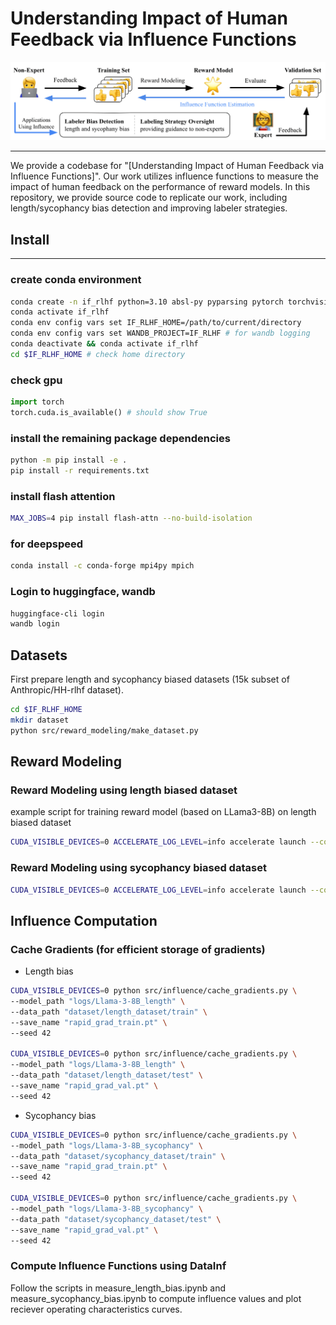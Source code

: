 # Understanding Impact of Human Feedback via Influence Functions

<p align="center">
  <img src="assets/intro.png" alt="Introductory Figure" width="1000">
</p>

--- 
We provide a codebase for "[Understanding Impact of Human Feedback via Influence Functions]". Our work utilizes influence functions to measure the impact of human feedback on the performance of reward models. In this repository, we provide source code to replicate our work, including length/sycophancy bias detection and improving labeler strategies.

## Install
---
### create conda environment
```bash
conda create -n if_rlhf python=3.10 absl-py pyparsing pytorch torchvision torchaudio pytorch-cuda=12.1 -c pytorch -c nvidia
conda activate if_rlhf
conda env config vars set IF_RLHF_HOME=/path/to/current/directory
conda env config vars set WANDB_PROJECT=IF_RLHF # for wandb logging
conda deactivate && conda activate if_rlhf
cd $IF_RLHF_HOME # check home directory
```
### check gpu
```python
import torch
torch.cuda.is_available() # should show True
```
### install the remaining package dependencies
```bash
python -m pip install -e .
pip install -r requirements.txt
```
### install flash attention
```bash
MAX_JOBS=4 pip install flash-attn --no-build-isolation
```
### for deepspeed
```bash
conda install -c conda-forge mpi4py mpich
```
### Login to huggingface, wandb
```bash
huggingface-cli login
wandb login
```

## Datasets
First prepare length and sycophancy biased datasets (15k subset of Anthropic/HH-rlhf dataset).
```bash
cd $IF_RLHF_HOME
mkdir dataset
python src/reward_modeling/make_dataset.py
```

## Reward Modeling
### Reward Modeling using length biased dataset
example script for training reward model (based on LLama3-8B) on length biased dataset
```bash
CUDA_VISIBLE_DEVICES=0 ACCELERATE_LOG_LEVEL=info accelerate launch --config_file recipes/accelerate_configs/deepspeed_zero2.yaml --num_processes=1 --main_process_port=1231 src/reward_modeling/reward_modeling.py recipes/reward_modeling/Llama-3-8B_length.yaml
```

### Reward Modeling using sycophancy biased dataset
```bash
CUDA_VISIBLE_DEVICES=0 ACCELERATE_LOG_LEVEL=info accelerate launch --config_file recipes/accelerate_configs/deepspeed_zero2.yaml --num_processes=1 --main_process_port=1231 src/reward_modeling/reward_modeling.py recipes/reward_modeling/Llama-3-8B_sycophancy.yaml
```

## Influence Computation
### Cache Gradients (for efficient storage of gradients)
- Length bias
```bash
CUDA_VISIBLE_DEVICES=0 python src/influence/cache_gradients.py \
--model_path "logs/Llama-3-8B_length" \
--data_path "dataset/length_dataset/train" \
--save_name "rapid_grad_train.pt" \
--seed 42

CUDA_VISIBLE_DEVICES=0 python src/influence/cache_gradients.py \
--model_path "logs/Llama-3-8B_length" \
--data_path "dataset/length_dataset/test" \
--save_name "rapid_grad_val.pt" \
--seed 42
```
- Sycophancy bias
```bash
CUDA_VISIBLE_DEVICES=0 python src/influence/cache_gradients.py \
--model_path "logs/Llama-3-8B_sycophancy" \
--data_path "dataset/sycophancy_dataset/train" \
--save_name "rapid_grad_train.pt" \
--seed 42

CUDA_VISIBLE_DEVICES=0 python src/influence/cache_gradients.py \
--model_path "logs/Llama-3-8B_sycophancy" \
--data_path "dataset/sycophancy_dataset/test" \
--save_name "rapid_grad_val.pt" \
--seed 42
```

### Compute Influence Functions using DataInf
Follow the scripts in measure_length_bias.ipynb and measure_sycophancy_bias.ipynb to compute influence values and plot reciever operating characteristics curves.
